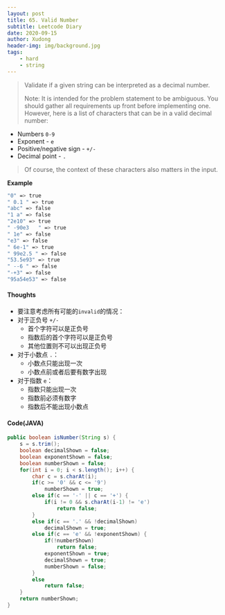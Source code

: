 ```yaml
---
layout: post
title: 65. Valid Number
subtitle: Leetcode Diary
date: 2020-09-15
author: Xudong
header-img: img/background.jpg
tags: 
    - hard
    - string
---
```


>Validate if a given string can be interpreted as a decimal number.
>
>Note: It is intended for the problem statement to be ambiguous. You should gather all requirements up front before implementing one. However, here is a list of characters that can be in a valid decimal number:
-    Numbers `0-9`
-    Exponent - `e`
-    Positive/negative sign - `+/-`
-    Decimal point - `.`

>Of course, the context of these characters also matters in the input.

**Example**

```bash
"0" => true
" 0.1 " => true
"abc" => false
"1 a" => false
"2e10" => true
" -90e3   " => true
" 1e" => false
"e3" => false
" 6e-1" => true
" 99e2.5 " => false
"53.5e93" => true
" --6 " => false
"-+3" => false
"95a54e53" => false
```

#### Thoughts

- 要注意考虑所有可能的`invalid`的情况：
- 对于正负号 `+/-`
  - 首个字符可以是正负号
  - 指数后的首个字符可以是正负号
  - 其他位置则不可以出现正负号
- 对于小数点 `.`：
  - 小数点只能出现一次
  - 小数点前或者后要有数字出现
- 对于指数 `e`：
  - 指数只能出现一次
  - 指数前必须有数字
  - 指数后不能出现小数点

#### Code(JAVA)

```java
public boolean isNumber(String s) {
    s = s.trim();
    boolean decimalShown = false;
    boolean exponentShown = false;
    boolean numberShown = false;
    for(int i = 0; i < s.length(); i++) {
        char c = s.charAt(i);
        if(c >= '0' && c <= '9')
            numberShown = true;
        else if(c == '-' || c == '+') {
            if(i != 0 && s.charAt(i-1) != 'e')
                return false;
        }
        else if(c == '.' && !decimalShown)           
            decimalShown = true; 
        else if(c == 'e' && !exponentShown) {
            if(!numberShown)
                return false;
            exponentShown = true;
            decimalShown = true;
            numberShown = false;
        }
        else
            return false;
    }
    return numberShown;
}
```


<script type="text/javascript" src="https://xudongliuharold.github.io/js/latex-math.js?config=default"></script>
